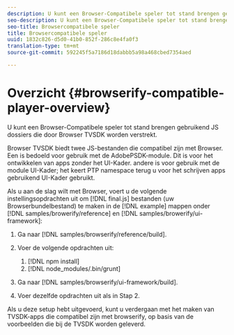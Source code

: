 ```yaml
---
description: U kunt een Browser-Compatibele speler tot stand brengen gebruikend JS dossiers die door Browser TVSDK worden verstrekt.
seo-description: U kunt een Browser-Compatibele speler tot stand brengen gebruikend JS dossiers die door Browser TVSDK worden verstrekt.
seo-title: Browsercompatibele speler
title: Browsercompatibele speler
uuid: 1832c826-d5d0-41b0-852f-286c8e4fa0f3
translation-type: tm+mt
source-git-commit: 592245f5a7186d18dabbb5a98a468cbed7354aed

---
```



# Overzicht {#browserify-compatible-player-overview}

U kunt een Browser-Compatibele speler tot stand brengen gebruikend JS dossiers die door Browser TVSDK worden verstrekt.

Browser TVSDK biedt twee JS-bestanden die compatibel zijn met Browser. Een is bedoeld voor gebruik met de AdobePSDK-module. Dit is voor het ontwikkelen van apps zonder het UI-Kader. andere is voor gebruik met de module UI-Kader; het keert PTP namespace terug u voor het schrijven apps gebruikend UI-Kader gebruikt.

Als u aan de slag wilt met Browser, voert u de volgende instellingsopdrachten uit om [!DNL final.js] bestanden (uw Browserbundelbestand) te maken in de [!DNL example] mappen onder [!DNL samples/browerify/reference] en [!DNL samples/browerify/ui-framework]:

1. Ga naar [!DNL samples/browserify/reference/build].
1. Voer de volgende opdrachten uit:

   1. [!DNL npm install]
   1. [!DNL node_modules/.bin/grunt]

1. Ga naar [!DNL samples/browserify/ui-framework/build].
1. Voer dezelfde opdrachten uit als in Stap 2.

Als u deze setup hebt uitgevoerd, kunt u verdergaan met het maken van TVSDK-apps die compatibel zijn met browserify, op basis van de voorbeelden die bij de TVSDK worden geleverd.
